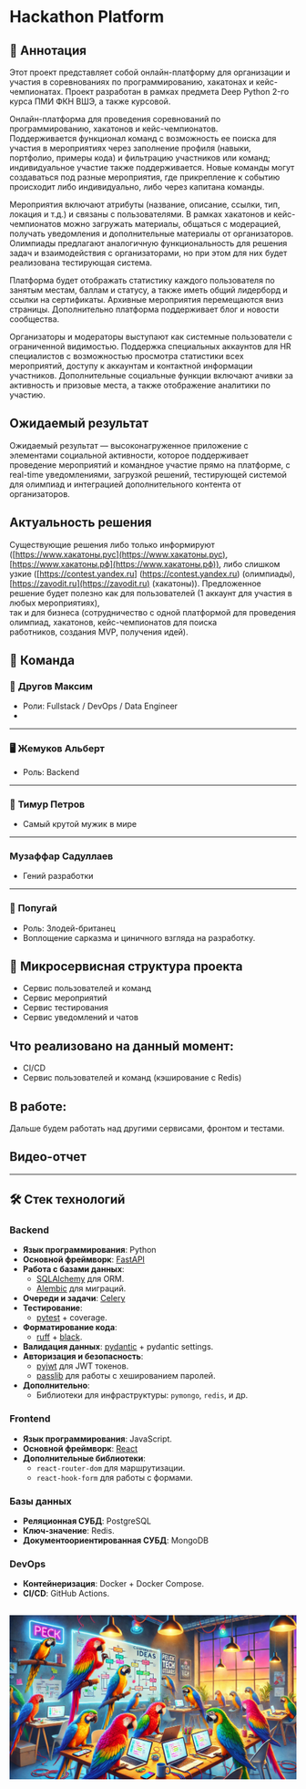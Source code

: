 # Hackathon Platform

## 📄 Аннотация

Этот проект представляет собой онлайн-платформу для организации и участия в соревнованиях по программированию, 
хакатонах и кейс-чемпионатах. Проект разработан в рамках предмета Deep Python 2-го курса ПМИ ФКН ВШЭ, а также курсовой.

Онлайн-платформа для проведения соревнований по программированию, хакатонов и кейс-чемпионатов.  
Поддерживается функционал команд c возможность ее поиска для участия в мероприятиях через заполнение профиля 
(навыки, портфолио, примеры кода) и фильтрацию участников или команд; индивидуальное участие также поддерживается. 
Новые команды могут создаваться под разные мероприятия, где прикрепление к событию происходит либо индивидуально, 
либо через капитана команды.

Мероприятия включают атрибуты (название, описание, ссылки, тип, локация и т.д.) и связаны с пользователями. 
В рамках хакатонов и кейс-чемпионатов можно загружать материалы, общаться с модерацией, получать уведомления и 
дополнительные материалы от организаторов. Олимпиады предлагают аналогичную функциональность для решения задач и 
взаимодействия с организаторами, но при этом для них будет реализована тестирующая система.

Платформа будет отображать статистику каждого пользователя по занятым местам, баллам и статусу, а также иметь общий 
лидерборд и ссылки на сертификаты. Архивные мероприятия перемещаются вниз страницы. Дополнительно платформа поддерживает 
блог и новости сообщества.

Организаторы и модераторы выступают как системные пользователи с ограниченной видимостью. Поддержка специальных 
аккаунтов для HR специалистов с возможностью просмотра статистики всех мероприятий, доступу к аккаунтам и контактной 
информации участников. Дополнительные социальные функции включают ачивки за активность и призовые места, а также 
отображение аналитики по участию.

## Ожидаемый результат

Ожидаемый результат — высоконагруженное приложение с элементами социальной активности, которое поддерживает проведение 
мероприятий и командное участие прямо на платформе, с real-time уведомлениями, загрузкой решений, тестирующей системой 
для олимпиад и интеграцией дополнительного контента от организаторов.

## Актуальность решения

Существующие решения либо только информируют ([https://www.хакатоны.рус](https://www.хакатоны.рус), 
[https://www.хакатоны.рф](https://www.хакатоны.рф)), либо слишком узкие ([https://contest.yandex.ru]
(https://contest.yandex.ru) (олимпиады), [https://zavodit.ru](https://zavodit.ru) (хакатоны)).
Предложенное решение будет полезно как для пользователей (1 аккаунт для участия в любых мероприятиях),  
так и для бизнеса (сотрудничество с одной платформой для проведения олимпиад, хакатонов, кейс-чемпионатов для поиска  
работников, создания MVP, получения идей).

## 👥 Команда

### 🔧 **Другов Максим**  
- Роли: Fullstack / DevOps / Data Engineer
- 
---

### 🖥️ **Жемуков Альберт**  
- Роль: Backend

---

### 🚀 **Тимур Петров**  
- Самый крутой мужик в мире

---

### **Музаффар Садуллаев**
- Гений разработки
---

### 🦜 **Попугай**  
- Роль: Злодей-британец  
- Воплощение сарказма и циничного взгляда на разработку.

## 📂 Микросервисная структура проекта

- Сервис пользователей и команд
- Сервис мероприятий
- Сервис тестирования
- Сервис уведомлений и чатов

## Что реализовано на данный момент:

- CI/CD
- Сервис пользователей и команд (кэширование с Redis)

## В работе:

Дальше будем работать над другими сервисами, фронтом и тестами.

## Видео-отчет

---

## 🛠️ Стек технологий

### Backend
- **Язык программирования**: Python
- **Основной фреймворк**: [FastAPI](https://fastapi.tiangolo.com)
- **Работа с базами данных**:
  - [SQLAlchemy](https://www.sqlalchemy.org/) для ORM.
  - [Alembic](https://alembic.sqlalchemy.org/en/latest/) для миграций.
- **Очереди и задачи**: [Celery](https://docs.celeryproject.org/en/stable/)
- **Тестирование**:
  - [pytest](https://docs.pytest.org/en/stable/) + coverage.
- **Форматирование кода**:
  - [ruff](https://github.com/charliermarsh/ruff) + [black](https://black.readthedocs.io/en/stable/).
- **Валидация данных**: [pydantic](https://pydantic-docs.helpmanual.io/) + pydantic settings.
- **Авторизация и безопасность**:
  - [pyjwt](https://pyjwt.readthedocs.io/) для JWT токенов.
  - [passlib](https://passlib.readthedocs.io/) для работы с хешированием паролей.
- **Дополнительно**:
  - Библиотеки для инфраструктуры: `pymongo`, `redis`, и др.

### Frontend
- **Язык программирования**: JavaScript.
- **Основной фреймворк**: [React](https://reactjs.org/)
- **Дополнительные библиотеки**:
  - `react-router-dom` для маршрутизации.
  - `react-hook-form` для работы с формами.

### Базы данных
- **Реляционная СУБД**: PostgreSQL
- **Ключ-значение**: Redis.
- **Документоориентированная СУБД**: MongoDB

### DevOps
- **Контейнеризация**: Docker + Docker Compose.
- **CI/CD**: GitHub Actions.

![Попугаи на хакатоне](26683997-5d17-4e5a-a651-4971ea7bccd3.webp)
---
